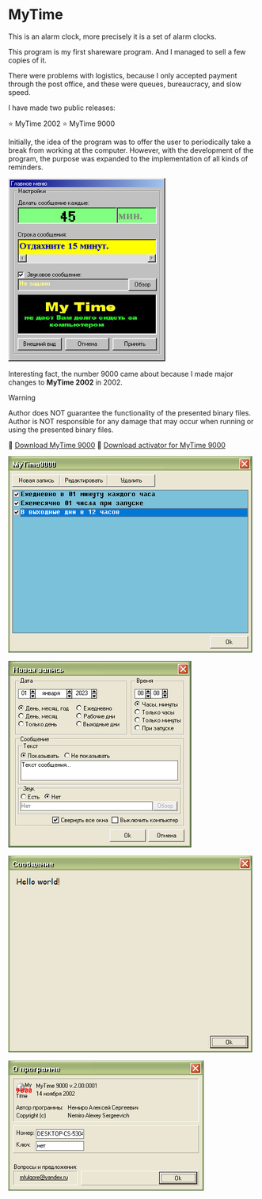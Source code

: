 # MyTime

This is an alarm clock, more precisely it is a set of alarm clocks.

This program is my first shareware program. And I managed to sell a few copies of it.

There were problems with logistics, because I only accepted payment through the post office, and these were queues, bureaucracy, and slow speed.

I have made two public releases:

:star: MyTime 2002
:star: MyTime 9000

Initially, the idea of the program was to offer the user to periodically take a break from working at the computer. However, with the development of the program, the purpose was expanded to the implementation of all kinds of reminders.

![MyTime 2002](mytime_v1_settings.png)

Interesting fact, the number 9000 came about because I made major changes to **MyTime 2002** in 2002.

> [!WARNING]
> Author does NOT guarantee the functionality of the presented binary files.
> Author is NOT responsible for any damage that may occur when running or using the presented binary files.

:floppy_disk: [Download MyTime 9000](mytime_9000_2x.exe)
:floppy_disk: [Download activator for MyTime 9000](mytime_9000_2x_reg.zip)

![Main windows](mytime_main.png)

![Event editor](mytime_create.png)

![Notification](mytime_notification.png)

![About](mytime_about.png)
